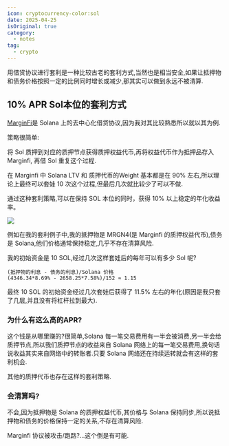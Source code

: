 ```yaml
---
icon: cryptocurrency-color:sol
date: 2025-04-25
isOriginal: true
category:
  - notes
tag:
  - crypto
---
```


用借贷协议进行套利是一种比较古老的套利方式,当然也是相当安全,如果让抵押物和债务价格按照一定的比例同时增长或减少,那其实可以做到永远不被清算.

<!-- more -->

## 10% APR Sol本位的套利方式

[MarginFi](https://marginfi.com)是 Solana 上的去中心化借贷协议,因为我对其比较熟悉所以就以其为例.


策略很简单:

将 Sol 质押到对应的质押节点获得质押权益代币,再将权益代币作为抵押品存入 Marginfi, 再借 Sol 重复这个过程.

在 Marginfi 中 Solana LTV 和 质押代币的Weight 基本都是在 90% 左右,所以理论上最终可以套娃 10 次这个过程,但最后几次就比较少了可以不做.

通过这种套利策略,可以在保持 SOL 本位的同时，获得 10%  以上稳定的年化收益率。

![](https://s21.ax1x.com/2025/04/25/pEoD9R1.png)

例如在我的套利例子中,我的抵押物是 MRGN4(是 Marginfi 的质押权益代币),债务是 Solana,他们价格通常保持稳定,几乎不存在清算风险.

我的初始资金是 10 SOL,经过几次这样套娃后的每年可以有多少 Sol 呢?

```
(抵押物的利息 - 债务的利息)/Solana 价格
(4346.34*8.69% - 2658.25*7.58%)/152 ≈ 1.15
```

最终 10 SOL 的初始资金经过几次套娃后获得了 11.5% 左右的年化(原因是我只套了几层,并且没有将杠杆拉到最大).


### 为什么有这么高的APR?

这个钱是从哪里赚的?很简单,Solana 每一笔交易费用有一半会被消费,另一半会给质押节点,所以我们质押节点的收益来自 Solana 网络上的每一笔交易费用,换句话说收益其实来自网络中的转账者.只要 Solana 网络还在持续运转就会有这样的套利机会.

其他的质押代币也存在这样的套利策略.

### 会清算吗?

不会,因为抵押物是 Solana 的质押权益代币,其价格与 Solana 保持同步,所以说抵押物和债务的价格保持一定的关系,不存在清算风险.

Marginfi 协议被攻击/跑路?...这个倒是有可能.




